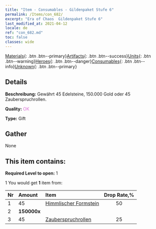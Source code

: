 ```yaml
---
title: "Item - Consumables - Gildenpaket Stufe 6"
permalink: /Items/con_682/
excerpt: "Era of Chaos  Gildenpaket Stufe 6"
last_modified_at: 2021-04-12
locale: de
ref: "con_682.md"
toc: false
classes: wide
---
```

 [Materials](/de/Items/){: .btn .btn--primary}[Artifacts](/de/Items/Artifacts/){: .btn .btn--success}[Units](/de/Items/Units/){: .btn .btn--warning}[Heroes](/de/Items/Heroes/){: .btn .btn--danger}[Consumables](/de/Items/Consumables/){: .btn .btn--info}[Unknown](/de/Items/Unknown/){: .btn .btn--primary}

## Details
 **Beschreibung:** Gewährt 45 Edelsteine, 150.000 Gold oder 45 Zauberspruchrollen.

 **Quality:** <span style="color: #DA70D6">OK</span>

 **Type:** Gift

## Gather

  None

## This item contains:

 **Required Level to open:** 1

 1 You would get **1** item  from:

  | Nr | Amount |     Item    | Drop Rate,% |
  |:---|:-------|:------------|:---------:|
  | 1 | 45 | [Himmlischer Formstein](/de/Items/art_188/) | 50 | 
  | 2 |  **150000x** | <i class="fas fa-coins"/> |  | 25 | 
  | 3 | 45 | [Zauberspruchrollen](/de/Items/con_694/) | 25 | 
